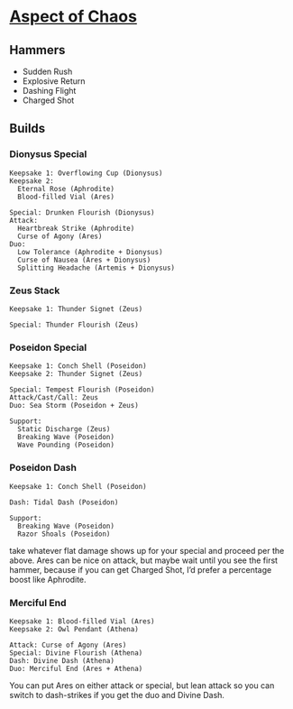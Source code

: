 # [Aspect of Chaos](https://www.leereamsnyder.com/blog/hades-build-guide#aspect-of-chaos-shield)

## Hammers

* Sudden Rush
* Explosive Return
* Dashing Flight
* Charged Shot

## Builds

### Dionysus Special
```
Keepsake 1: Overflowing Cup (Dionysus)
Keepsake 2:
  Eternal Rose (Aphrodite)
  Blood-filled Vial (Ares)

Special: Drunken Flourish (Dionysus)
Attack:
  Heartbreak Strike (Aphrodite)
  Curse of Agony (Ares)
Duo:
  Low Tolerance (Aphrodite + Dionysus)
  Curse of Nausea (Ares + Dionysus)
  Splitting Headache (Artemis + Dionysus)
```

### Zeus Stack
```
Keepsake 1: Thunder Signet (Zeus)

Special: Thunder Flourish (Zeus)
```

### Poseidon Special
```
Keepsake 1: Conch Shell (Poseidon)
Keepsake 2: Thunder Signet (Zeus)

Special: Tempest Flourish (Poseidon)
Attack/Cast/Call: Zeus
Duo: Sea Storm (Poseidon + Zeus)

Support:
  Static Discharge (Zeus)
  Breaking Wave (Poseidon)
  Wave Pounding (Poseidon)
```

### Poseidon Dash
```
Keepsake 1: Conch Shell (Poseidon)

Dash: Tidal Dash (Poseidon)

Support:
  Breaking Wave (Poseidon)
  Razor Shoals (Poseidon)
```
take whatever flat damage shows up for your special and proceed per the above. Ares can be nice on attack, but maybe wait until you see the first hammer, because if you can get Charged Shot, I’d prefer a percentage boost like Aphrodite. 

### Merciful End
```
Keepsake 1: Blood-filled Vial (Ares)
Keepsake 2: Owl Pendant (Athena)

Attack: Curse of Agony (Ares)
Special: Divine Flourish (Athena)
Dash: Divine Dash (Athena)
Duo: Merciful End (Ares + Athena)
```

You can put Ares on either attack or special, but lean attack so you can switch to dash-strikes if you get the duo and Divine Dash.
